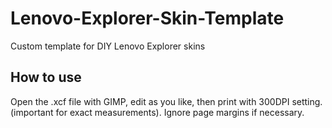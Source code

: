# Lenovo-Explorer-Skin-Template
Custom template for DIY Lenovo Explorer skins

## How to use
Open the .xcf file with GIMP, edit as you like, then print with 300DPI setting. (important for exact measurements). Ignore page margins if necessary.
